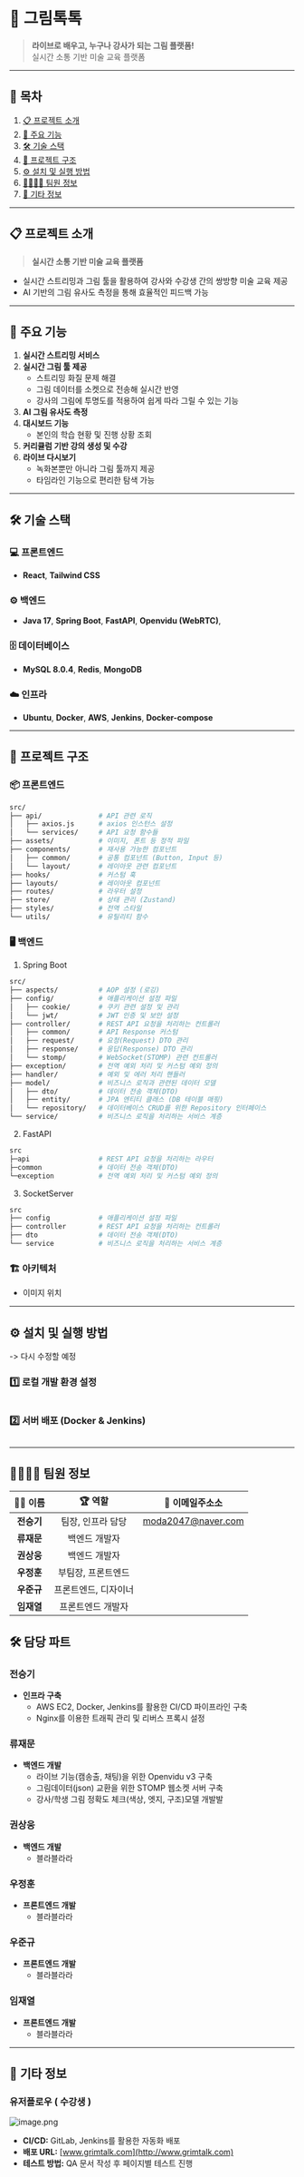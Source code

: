 # 🎨 그림톡톡

> **라이브로 배우고, 누구나 강사가 되는 그림 플랫폼!**  
> 실시간 소통 기반 미술 교육 플랫폼

---

## 📑 목차
1. [📋 프로젝트 소개](#-프로젝트-소개)
2. [🚀 주요 기능](#-주요-기능)
3. [🛠️ 기술 스택](#-기술-스택)
4. [📂 프로젝트 구조](#-프로젝트-구조)
5. [⚙️ 설치 및 실행 방법](#-설치-및-실행-방법)
6. [👨‍👩‍👧‍👦 팀원 정보](#-팀원-정보)
7. [📌 기타 정보](#-기타-정보)

---

## 📋 프로젝트 소개
> **실시간 소통 기반 미술 교육 플랫폼**

- 실시간 스트리밍과 그림 툴을 활용하여 강사와 수강생 간의 쌍방향 미술 교육 제공
- AI 기반의 그림 유사도 측정을 통해 효율적인 피드백 가능

---

## 🚀 주요 기능
1. **실시간 스트리밍 서비스**
2. **실시간 그림 툴 제공**
   - 스트리밍 화질 문제 해결
   - 그림 데이터를 소켓으로 전송해 실시간 반영
   - 강사의 그림에 투명도를 적용하여 쉽게 따라 그릴 수 있는 기능
3. **AI 그림 유사도 측정**
4. **대시보드 기능**
   - 본인의 학습 현황 및 진행 상황 조회
5. **커리큘럼 기반 강의 생성 및 수강**
6. **라이브 다시보기**
   - 녹화본뿐만 아니라 그림 툴까지 제공
   - 타임라인 기능으로 편리한 탐색 가능

---

## 🛠️ 기술 스택

### 💻 프론트엔드
- **React**, **Tailwind CSS**

### ⚙️ 백엔드
- **Java 17**, **Spring Boot**, **FastAPI**, **Openvidu (WebRTC)**,

### 🗄️ 데이터베이스
- **MySQL 8.0.4**, **Redis**, **MongoDB**

### ☁️ 인프라
- **Ubuntu**, **Docker**, **AWS**, **Jenkins**, **Docker-compose**

---

## 📂 프로젝트 구조

### 📦 프론트엔드
```bash
src/
├── api/              # API 관련 로직
│   ├── axios.js      # axios 인스턴스 설정
│   └── services/     # API 요청 함수들
├── assets/           # 이미지, 폰트 등 정적 파일
├── components/       # 재사용 가능한 컴포넌트
│   ├── common/       # 공통 컴포넌트 (Button, Input 등)
│   └── layout/       # 레이아웃 관련 컴포넌트
├── hooks/            # 커스텀 훅
├── layouts/          # 레이아웃 컴포넌트
├── routes/           # 라우터 설정
├── store/            # 상태 관리 (Zustand)
├── styles/           # 전역 스타일
└── utils/            # 유틸리티 함수
```

### 🖥️ 백엔드
1. Spring Boot
```bash
src/
├── aspects/          # AOP 설정 (로깅)
├── config/           # 애플리케이션 설정 파일
│   ├── cookie/       # 쿠키 관련 설정 및 관리
│   └── jwt/          # JWT 인증 및 보안 설정
├── controller/       # REST API 요청을 처리하는 컨트롤러
│   ├── common/       # API Response 커스텀
│   ├── request/      # 요청(Request) DTO 관리
│   ├── response/     # 응답(Response) DTO 관리
│   └── stomp/        # WebSocket(STOMP) 관련 컨트롤러
├── exception/        # 전역 예외 처리 및 커스텀 예외 정의
├── handler/          # 예외 및 에러 처리 핸들러
├── model/            # 비즈니스 로직과 관련된 데이터 모델
│   ├── dto/          # 데이터 전송 객체(DTO)
│   ├── entity/       # JPA 엔티티 클래스 (DB 테이블 매핑)
│   └── repository/   # 데이터베이스 CRUD를 위한 Repository 인터페이스
└── service/          # 비즈니스 로직을 처리하는 서비스 계층
```
2. FastAPI
```bash
src
├─api                 # REST API 요청을 처리하는 라우터
├─common              # 데이터 전송 객체(DTO)
└─exception           # 전역 예외 처리 및 커스텀 예외 정의
```
3. SocketServer
```bash
src
├── config            # 애플리케이션 설정 파일
├── controller        # REST API 요청을 처리하는 컨트롤러
├── dto               # 데이터 전송 객체(DTO)
└── service           # 비즈니스 로직을 처리하는 서비스 계층
```
### 🏗️ 아키텍처
- 이미지 위치

---

## ⚙️ 설치 및 실행 방법
-> 다시 수정할 예정
### 1️⃣ 로컬 개발 환경 설정
```bash

```

### 2️⃣ 서버 배포 (Docker & Jenkins)
```bash

```

---

## 👨‍👩‍👧‍👦 팀원 정보

| 🧑‍💻 **이름**    | 🏆 **역할**        | 🚀 **이메일주소소**        |
|:----------------:|:-----------------:|:-----------------------:|
| **전승기**       | 팀장, 인프라 담당 | moda2047@naver.com     |
| **류재문**       | 백엔드 개발자     |  |
| **권상웅**       | 백엔드 개발자     |  |
| **우정훈**       | 부팀장, 프론트엔드 |  |
| **우준규**       | 프론트엔드, 디자이너 |  |
| **임재열**       | 프론트엔드 개발자  |      |

## 🛠 담당 파트  

### 전승기  
- **인프라 구축**  
  - AWS EC2, Docker, Jenkins를 활용한 CI/CD 파이프라인 구축  
  - Nginx를 이용한 트래픽 관리 및 리버스 프록시 설정   

### 류재문  
- **백엔드 개발**  
  - 라이브 기능(캠송출, 채팅)을 위한 Openvidu v3 구축 
  - 그림데이터(json) 교환을 위한 STOMP 웹소켓 서버 구축
  - 강사/학생 그림 정확도 체크(색상, 엣지, 구조)모델 개발발
### 권상웅  
- **백엔드 개발**  
  - 블라블라라  

### 우정훈  
- **프론트엔드 개발**  
  - 블라블라라 

### 우준규  
- **프론트엔드 개발**  
  - 블라블라라

### 임재열  
- **프론트엔드 개발**  
  - 블라블라라 


---

## 📌 기타 정보
### 유저플로우 ( 수강생 )
![image.png](./image.png)

- **CI/CD:** GitLab, Jenkins를 활용한 자동화 배포
- **배포 URL:** [www.grimtalk.com](http://www.grimtalk.com)
- **테스트 방법:** QA 문서 작성 후 페이지별 테스트 진행

